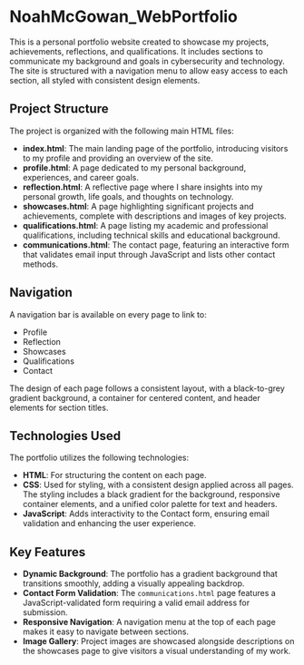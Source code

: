 # NoahMcGowan_WebPortfolio

This is a personal portfolio website created to showcase my projects, achievements, reflections, and qualifications. It includes sections to communicate my background and goals in cybersecurity and technology. The site is structured with a navigation menu to allow easy access to each section, all styled with consistent design elements.

## Project Structure

The project is organized with the following main HTML files:

- **index.html**: The main landing page of the portfolio, introducing visitors to my profile and providing an overview of the site.
- **profile.html**: A page dedicated to my personal background, experiences, and career goals.
- **reflection.html**: A reflective page where I share insights into my personal growth, life goals, and thoughts on technology.
- **showcases.html**: A page highlighting significant projects and achievements, complete with descriptions and images of key projects.
- **qualifications.html**: A page listing my academic and professional qualifications, including technical skills and educational background.
- **communications.html**: The contact page, featuring an interactive form that validates email input through JavaScript and lists other contact methods.

## Navigation

A navigation bar is available on every page to link to:
- Profile
- Reflection
- Showcases
- Qualifications
- Contact

The design of each page follows a consistent layout, with a black-to-grey gradient background, a container for centered content, and header elements for section titles.

## Technologies Used

The portfolio utilizes the following technologies:

- **HTML**: For structuring the content on each page.
- **CSS**: Used for styling, with a consistent design applied across all pages. The styling includes a black gradient for the background, responsive container elements, and a unified color palette for text and headers.
- **JavaScript**: Adds interactivity to the Contact form, ensuring email validation and enhancing the user experience.

## Key Features

- **Dynamic Background**: The portfolio has a gradient background that transitions smoothly, adding a visually appealing backdrop.
- **Contact Form Validation**: The `communications.html` page features a JavaScript-validated form requiring a valid email address for submission.
- **Responsive Navigation**: A navigation menu at the top of each page makes it easy to navigate between sections.
- **Image Gallery**: Project images are showcased alongside descriptions on the showcases page to give visitors a visual understanding of my work.
